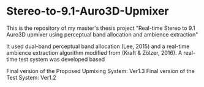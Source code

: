 # Stereo-to-9.1-Auro3D-Upmixer

This is the repository of my master's thesis project "Real-time Stereo to 9.1 Auro3D upmixer using perceptual band allocation and ambience extraction"

It used dual-band perceptual band allocation (Lee, 2015) and a real-time ambience extraction algorithm modified from (Kraft & Zölzer, 2016).
A real-time test system was developed based 

Final version of the Proposed Upmixing System: Ver1.3
Final version of the Test System: Ver1.2
